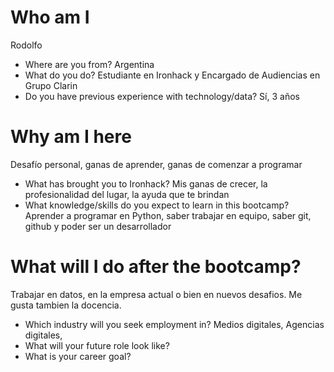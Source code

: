 # Who am I
Rodolfo
* Where are you from?
Argentina
* What do you do?
Estudiante en Ironhack y Encargado de Audiencias en Grupo Clarin
* Do you have previous experience with technology/data?
Sí, 3 años
# Why am I here
Desafío personal, ganas de aprender, ganas de comenzar a programar
* What has brought you to Ironhack?
Mis ganas de crecer, la profesionalidad del lugar, la ayuda que te brindan
* What knowledge/skills do you expect to learn in this bootcamp?
Aprender a programar en Python, saber trabajar en equipo, saber git, github y poder ser un desarrollador
# What will I do after the bootcamp?
Trabajar en datos, en la empresa actual o bien en nuevos desafios. Me gusta tambien la docencia.
* Which industry will you seek employment in? Medios digitales, Agencias digitales, 
* What will your future role look like?  
* What is your career goal?

